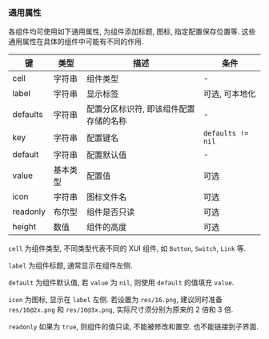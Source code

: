 ### 通用属性

各组件均可使用如下通用属性, 为组件添加标题, 图标, 指定配置保存位置等. 这些通用属性在具体的组件中可能有不同的作用.

|键|类型|描述|条件|
|---|---|---|---|
|cell|字符串|组件类型|\-|
|label|字符串|显示标签|可选, 可本地化|
|defaults|字符串|配置分区标识符, 即该组件配置存储的名称|\-|
|key|字符串|配置键名|`defaults != nil`|
|default|字符串|配置默认值|\-|
|value|基本类型|配置值|可选|
|icon|字符串|图标文件名|可选|
|readonly|布尔型|组件是否只读|可选|
|height|数值|组件的高度|可选|

`cell` 为组件类型, 不同类型代表不同的 XUI 组件, 如 `Button`, `Switch`, `Link` 等. 

`label` 为组件标题, 通常显示在组件左侧. 

`default` 为组件默认值, 若 `value` 为 `nil`, 则使用 `default` 的值填充 `value`. 

`icon` 为图标, 显示在 `label` 左侧. 若设置为 `res/16.png`, 建议同时准备 `res/16@2x.png` 和 `res/16@3x.png`, 实际尺寸须分别为原来的 2 倍和 3 倍. 

`readonly` 如果为 `true`, 则组件的值只读, 不能被修改和置空. 也不能链接到子界面. 

